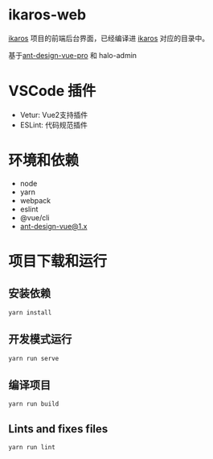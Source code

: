 # ikaros-web
[ikaros](https://github.com/li-guohao/ikaros) 项目的前端后台界面，已经编译进 [ikaros](https://github.com/li-guohao/ikaros) 对应的目录中。

基于[ant-design-vue-pro](https://github.com/vueComponent/ant-design-vue-pro) 和 halo-admin


# VSCode 插件
- Vetur: Vue2支持插件
- ESLint: 代码规范插件

# 环境和依赖
- node
- yarn
- webpack
- eslint
- @vue/cli
- ant-design-vue@1.x

# 项目下载和运行

## 安装依赖
``` shell
yarn install
```

## 开发模式运行

``` shell
yarn run serve
```

## 编译项目
``` shell
yarn run build
```


## Lints and fixes files
``` shell
yarn run lint
```
